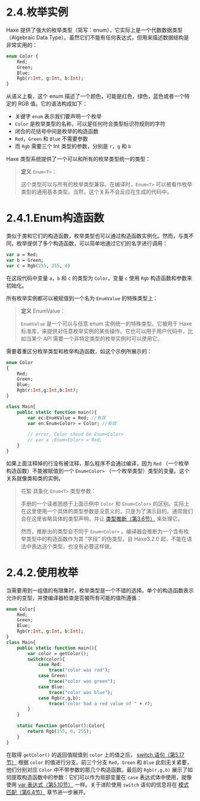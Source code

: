 # 2.4.枚举实例

Haxe 提供了强大的枚举类型（简写：enum），它实际上是一个代数数据类型（Algebraic Data Type）。虽然它们不能有任何表达式，但用来描述数据结构是非常实用的：

```haxe
enum Color {
    Red;    
    Green;
    Blue;
    Rgb(r:Int, g:Int, b:Int);
} 
```

从语义上看，这个 enum 描述了一个颜色，可能是红色，绿色，蓝色或者一个特定的 RGB 值。它的语法构成如下：

- 关键字 `enum` 表示我们要声明一个枚举
- `Color` 是枚举类型的名称，可以是任何符合类型标识符规则的字符
- 闭合的花括号中间是枚举的构造函数
- `Red`，`Green` 和 `Blue` 不需要参数
- 而 `Rgb` 需要三个 Int 类型的参数，分别是 `r`，`g` 和 `b`

Haxe 类型系统提供了一个可以和所有的枚举类型统一的类型：

> **定义** `Enum<T>`：
>
> 这个类型可以与所有的枚举类型兼容。在编译时，`Enum<T>` 可以被看作枚举类型的通用基本类型。当然，这个关系不会反应在生成的代码中。



# 2.4.1.Enum构造函数

类似于类和它们的构造函数，枚举类型也可以通过构造函数实例化。然而，与类不同，枚举提供了多个构造函数，可以简单地通过它们的名字进行调用：

```haxe
var a = Red;
var b = Green; 
var c = Rgb(255, 255, 0)
```

在这段代码中变量 `a`，`b` 和 `c` 的类型为 `Color`。变量 `c` 使用 `Rgb` 构造函数和参数来初始化。

所有枚举实例都可以被赋值到一个名为 `EnumValue` 的特殊类型上：

> **定义** EnumValue：
>
> `EnumValue` 是一个可以与任意 enum 实例统一的特殊类型。它被用于 Haxe 标准库，来提供对任意枚举实例的某些操作。它也可以用于用户代码中，比如当某个 API 需要一个非特定类型的枚举实例时可以使用它。

需要着重区分枚举类型和枚举构造函数，如这个示例所展示的：

```haxe
enum Color
{
    Red;
    Green;
    Blue;
    Rgb(r:Int,g:Int,b:Int);
}

class Main{
    public static function main(){
        var ec:EnumValue = Red; //有效
        var en:Enum<Color> = Color; //有效
            
        // error, Color shoud be Enum<Color>
        // var x :Enum<Color> = Red;
    }
}
```

如果上面注释掉的行没有被注释，那么程序不会通过编译，因为 `Red` （一个枚举构造函数）不能被赋值到一个 `Enum<Color>` （一个枚举类型）类型的变量。这个关系就像类和类的实例。

> 花絮 具象化 `Enum<T>` 类型参数：
>
> 手册的一个读者困惑于上面示例中 `Color` 和 `Enum<Color>` 的区别。实际上在这里使用一个具体的类型参数是没意义的，只是为了演示目的。通常我们会在这里省略具体的类型声明，并让 [类型推断（第3.6节）](/3.类型系统/3.6.类型推断) 来处理它。
>
> 然而，推断出的类型会不同于 `Enum<Color>` 。编译器会推断为一个含有枚举类型中的构造函数作为其 “字段” 的伪类型。自 Haxe3.2.0 起，不能在语法中表达这个类型，也没有必要这样做。



# 2.4.2.使用枚举

当需要用到一组值的有限集时，枚举类型是一个不错的选择。单个的构造函数表示允许的变型，并使编译器检查是否被所有可能的值所遵循：

```haxe
enum Color{
    Red;
    Green;
    Blue;
    Rgb(r:Int, g:Int, b:Int);
}
class Main{
    public static function main(){
        var color = getColor();
        switch(color){
            case Red:
                trace("color was red");
            case Green:
                trace("color was green");
            case Blue:
                trace("color was blue");
            case Rgb(r,g,b):
                trace("color had a red value of " + r);
        }
    }
    
    static function getColor():Color{
        return Rgb(255, 0, 255);
    }
}
```

在取得 `getColor()` 的返回值赋值到 `color` 上的值之后， [switch 语句（第5.17节）](/5.表达式/5.17.switch) 根据 `color` 的值进行分支。前三个分支 `Red`，`Green` 和 `Blue` 此刻无关紧要，他们分别对应 `Color` 中不带参数的那几个构造函数。最后的 `Rgb(r,g,b)` 展示了如何提取构造函数中的参数：它们可以作为局部变量在 `case` 表达式体中使用，就像使用 [var 表达式（第5.10节）](/5.表达式/5.10.var) 一样。关于进阶使用 `switch` 语句的信息将在 [模式匹配（第6.4节）](/6.语言特性/6.4.模式匹配) 章节进一步展开。
